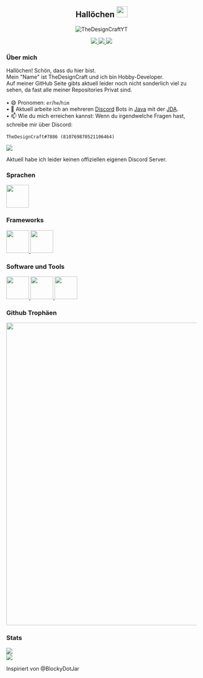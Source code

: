 <p>
  <h2 align="center">Hallöchen <img width="29px" height="29px" src="https://github.com/TheDesignCraftYT/TheDesignCraftYT/blob/main/assets/wave.gif"></h2>
</p>

<p align="center" >  
  <img src=https://komarev.com/ghpvc/?username=TheDesignCraftYT alt=TheDesignCraftYT> 
</p>

<p align="center">
  <a href="https://github.com/TheDesignCraftYT">
     <img src="https://forthebadge.com/images/badges/built-with-love.svg"/>
  </a>
    <a href="https://java.com/">
      <img src="https://forthebadge.com/images/badges/made-with-java.svg"/>
  </a>
    <a href="https://git-scm.com/">
      <img src="https://forthebadge.com/images/badges/uses-git.svg"/>
  </a>
</p>

### Über mich
Hallöchen! Schön, dass du hier bist.
<br>
Mein "Name" ist TheDesignCraft und ich bin Hobby-Developer.
<br>
Auf meiner GitHub Seite gibts aktuell leider noch nicht sonderlich viel zu sehen, da fast alle meiner Repositories Privat sind.
<br><br>
• 😄 Pronomen: `er`/`he`/`him`
<br>
• 🔭 Aktuell arbeite ich an mehreren [Discord](https://discord.com) Bots in [Java](https://java.com) mit der [JDA](https://github.com/DV8FromTheWorld/JDA).
<br>
• 📫 Wie du mich erreichen kannst: Wenn du irgendwelche Fragen hast, schreibe mir über Discord:
<br><br>
`TheDesignCraft#7886 (810769870521106464)` 
<br>
<p>
  <a href="https://discord.com/users/810769870521106464">
    <img src="https://discord.c99.nl/widget/theme-1/810769870521106464.png">
  </a>
</p>

Aktuell habe ich leider keinen offiziellen eigenen Discord Server.
<br>

### Sprachen

<p>
    <a href="https://java.com/">
      <img width="60" height="60" src="https://github.com/TheDesignCraftYT/TheDesignCraftYT/blob/main/assets/languages/java.png"/>
    </a>
</p>

### Frameworks

<p>
    <a href="https://github.com/DV8FromTheWorld/JDA">
      <img width="60" height="60" src="https://github.com/TheDesignCraftYT/TheDesignCraftYT/blob/main/assets/frameworks/jda.png"/>
    </a>
    <a href="https://github.com/orgs/qos-ch/repositories">
       <img width="60" height="60" src="https://github.com/TheDesignCraftYT/TheDesignCraftYT/blob/main/assets/frameworks/slf4j-with-logback.png"/>
    </a>
</p>

### Software und Tools

<p>
    <a href="https://www.jetbrains.com/de-de/idea/">
      <img width="60" height="60" src="https://github.com/TheDesignCraftYT/TheDesignCraftYT/blob/main/assets/software-and-tools/intellij.png"/>
    </a>
    <a href="https://maven.apache.org/">
       <img width="60" height="60" src="https://github.com/TheDesignCraftYT/TheDesignCraftYT/blob/main/assets/software-and-tools/maven.png"/>
    </a>
    <a href="https://www.windows.com/">
       <img width="60" height="60" src="https://github.com/TheDesignCraftYT/TheDesignCraftYT/blob/main/assets/software-and-tools/windows10.png"/>
    </a>
</p>

### Github Trophäen

<a href="https://github.com/TheDesignCraftYT">
  <img width=800 src="https://github-profile-trophy.vercel.app/?username=TheDesignCraftYT&column=8&theme=discord&no-frame=true&no-bg=true"/>
</a>

### Stats

<p>
   <a href="https://github.com/TheDesignCraftYT?tab=repositories">
      <img src="https://github-readme-stats.vercel.app/api/top-langs/?username=TheDesignCraftYT&theme=algolia"/>
    </a>
  <br>
    <a href="https://github.com/TheDesignCraftYT?tab=repositories">
      <img src="https://github-readme-stats.vercel.app/api?username=TheDesignCraftYT&theme=algolia&show_icons=true"/>
    </a>
</p>

Inspiriert von @BlockyDotJar
